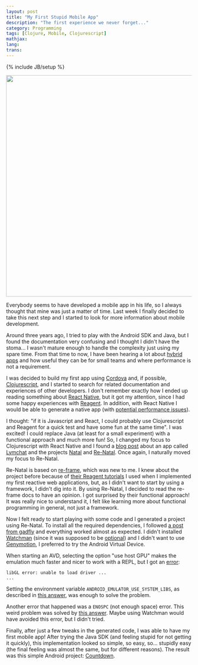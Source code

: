 ```yaml
---
layout: post
title: "My First Stupid Mobile App"
description: "The first experience we never forget..."
category: Programming
tags: [Clojure, Mobile, Clojurescript]
mathjax:
lang:
trans:
---
```

{% include JB/setup %}

<img src="http://witzzer.com/wp-content/uploads/2016/09/10-things-only-really-stupid-people-will-understand.png" width="600">

Everybody seems to have developed a mobile app in his life, so I always thought
that mine was just a matter of time. Last week I finally decided to take this
next step and I started to look for more information about mobile
development.

Around three years ago, I tried to play with the Android SDK and
Java, but I found the documentation very confusing and I thought I didn't have
the stoma... I wasn't mature enough to handle the complexity just using my spare
time.
From that time to now, I have been hearing a lot about
[hybrid apps](https://developer.salesforce.com/page/Native,_HTML5,_or_Hybrid:_Understanding_Your_Mobile_Application_Development_Options)
and how useful they can be for small teams and where performance is not a
requirement.

I was decided to build my first app using [Cordova](https://cordova.apache.org/)
and, if possible, [Clojurescript](https://clojurescript.org/), and I started to
search for related documentation and experiences of other developers.
I don't remember exactly how I ended up reading something
about [React Native](https://facebook.github.io/react-native/), but it got my
attention, since I had some happy experiences with
[Reagent](http://reagent-project.github.io/).
In addition, with React Native I would be able to generate a native app (with
[potential performance issues](https://news.ycombinator.com/item?id=11865483)).

I thought: "if it is Javascript and React, I could probably use Clojurescript
and Reagent for a quick test and have some fun at the same time". I was excited!
I could replace Java (at least for a small experiment) with a functional
approach and much more fun! So, I changed my focus to Clojurescript with React
Native and I found a
[blog post](https://medium.com/@tiensonqin/my-experience-with-clojurescript-and-react-native-81bb1d3bb2c4#.cf9m972km)
about an app called [Lymchat](http://lymchat.com/) and the
projects [Natal](https://github.com/dmotz/natal)
and [Re-Natal](https://github.com/drapanjanas/re-natal).
Once again, I naturally moved my focus to Re-Natal.

Re-Natal is based on [re-frame](https://github.com/Day8/re-frame), which was new
to me. I knew about the project before because of
[their Reagent tutorials](https://github.com/Day8/re-frame/wiki) I used when I
implemented my first reactive web applications, but, as I didn't want to start by
using a framework, I didn't dig into it.
By using Re-Natal, I decided to read the re-frame docs to have an opinion. I got
surprised by their functional approach! It was really nice to understand it, I
felt like learning more about functional programming in general, not just a framework.

Now I felt ready to start playing with some code and I generated a project
using Re-Natal. To install all the required dependencies, I followed
[a post from gadfly](https://gadfly361.github.io/gadfly-blog/2016-11-13-clean-install-of-ubuntu-to-re-natal.html)
and everything worked almost as expected.
I didn't installed [Watchman](https://facebook.github.io/watchman/) (since it
was supposed to be
[optional](https://facebook.github.io/react-native/docs/getting-started.html#content))
and I didn't want to use
[Genymotion](https://www.genymotion.com/), I preferred to try the Android
Virtual Device.

When starting an AVD, selecting the option "use host GPU" makes the emulation
much faster and nicer to work with a REPL, but I got
an
[error](http://stackoverflow.com/questions/35911302/cannot-launch-emulator-on-linux-ubuntu-15-10):

```
libGL error: unable to load driver ...
...
```

Setting the environment variable `ANDROID_EMULATOR_USE_SYSTEM_LIBS`, as described
in [this answer](http://stackoverflow.com/a/36625175/747872), was enough to
solve the problem.

Another error that happened was a `ENOSPC` (not enough space) error. This weird
problem was solved by [this answer](http://stackoverflow.com/a/32600959/747872).
Maybe using Watchman would have avoided this error, but I didn't tried.

Finally, after just a few tweaks in the generated code, I was able to have my
first mobile app! After trying the Java SDK (and feeling stupid for not getting
it quickly), this implementation looked so simple, so easy, so... stupidly easy
(the final feeling was almost the same, but for different reasons).
The result was this simple Android project:
[Countdown](https://github.com/boechat107/countdown-cljs).
